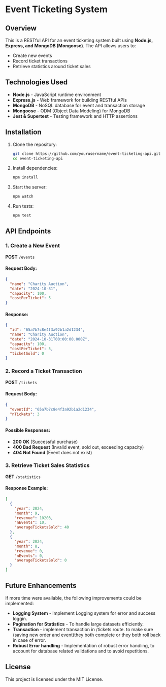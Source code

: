 # Event Ticketing System

## Overview

This is a RESTful API for an event ticketing system built using **Node.js, Express, and MongoDB (Mongoose)**. The API allows users to:

- Create new events
- Record ticket transactions
- Retrieve statistics around ticket sales

## Technologies Used

- **Node.js** - JavaScript runtime environment
- **Express.js** - Web framework for building RESTful APIs
- **MongoDB** - NoSQL database for event and transaction storage
- **Mongoose** - ODM (Object Data Modeling) for MongoDB
- **Jest & Supertest** - Testing framework and HTTP assertions

## Installation

1. Clone the repository:

   ```sh
   git clone https://github.com/yourusername/event-ticketing-api.git
   cd event-ticketing-api
   ```

2. Install dependencies:

   ```sh
   npm install
   ```

3. Start the server:

   ```sh
   npm watch
   ```

4. Run tests:
   ```sh
   npm test
   ```

## API Endpoints

### 1. Create a New Event

**POST** `/events`

#### Request Body:

```json
{
  "name": "Charity Auction",
  "date": "2024-10-31",
  "capacity": 100,
  "costPerTicket": 5
}
```

#### Response:

```json
{
  "id": "65a7b7c8e4f3a92b1a2d1234",
  "name": "Charity Auction",
  "date": "2024-10-31T00:00:00.000Z",
  "capacity": 100,
  "costPerTicket": 5,
  "ticketSold": 0
}
```

### 2. Record a Ticket Transaction

**POST** `/tickets`

#### Request Body:

```json
{
  "eventId": "65a7b7c8e4f3a92b1a2d1234",
  "nTickets": 3
}
```

#### Possible Responses:

- **200 OK** (Successful purchase)
- **400 Bad Request** (Invalid event, sold out, exceeding capacity)
- **404 Not Found** (Event does not exist)

### 3. Retrieve Ticket Sales Statistics

**GET** `/statistics`

#### Response Example:

```json
[
  {
    "year": 2024,
    "month": 9,
    "revenue": 10203,
    "nEvents": 10,
    "averageTicketsSold": 40
  },
  {
    "year": 2024,
    "month": 8,
    "revenue": 0,
    "nEvents": 0,
    "averageTicketsSold": 0
  }
]
```

## Future Enhancements

If more time were available, the following improvements could be implemented:

- **Logging System** - Implement Logging system for error and success loggin.
- **Pagination for Statistics** - To handle large datasets efficiently.
- **Transaction** - implement transaction in /tickets route. to make sure (saving new order and event)they both complete or they both roll back in case of error.
- **Robust Error handling** - Implementation of robust error handling, to account for database related validations and to avoid repetitions.

## License

This project is licensed under the MIT License.
